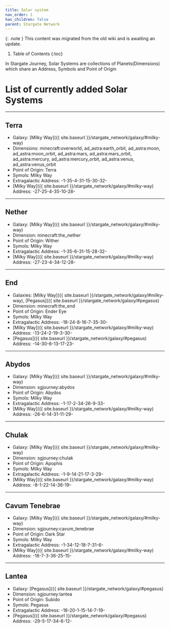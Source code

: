 ```yaml
---
title: Solar system
nav_order: 1
has_children: false
parent: Stargate Network
---
```



{: .note }
This content was migrated from the old wiki and is awaiting an update.

1. Table of Contents
{:toc}

In Stargate Journey, Solar Systems are collections of Planets(Dimensions) which share an Address, Symbols and Point of Origin

# List of currently added Solar Systems
___

## Terra
* Galaxy: [Milky Way]({{ site.baseurl }}/stargate_network/galaxy/#milky-way)
* Dimensions: minecraft:overworld, ad_astra:earth_orbit, ad_astra:moon, ad_astra:moon_orbit, ad_astra:mars, ad_astra:mars_orbit, ad_astra:mercury, ad_astra:mercury_orbit, ad_astra:venus, ad_astra:venus_orbit
* Point of Origin: Terra
* Symols: Milky Way
* Extragalactic Address: -1-35-4-31-15-30-32-
* [Milky Way]({{ site.baseurl }}/stargate_network/galaxy/#milky-way) Address: -27-25-4-35-10-28-

___

## Nether
* Galaxy: [Milky Way]({{ site.baseurl }}/stargate_network/galaxy/#milky-way)
* Dimension: minecraft:the_nether
* Point of Origin: Wither
* Symols: Milky Way
* Extragalactic Address: -1-35-6-31-15-28-32-
* [Milky Way]({{ site.baseurl }}/stargate_network/galaxy/#milky-way) Address: -27-23-4-34-12-28-

___

## End
* Galaxies: [Milky Way]({{ site.baseurl }}/stargate_network/galaxy/#milky-way), [Pegasus]({{ site.baseurl }}/stargate_network/galaxy/#pegasus)
* Dimension: minecraft:the_end
* Point of Origin: Ender Eye
* Symols: Milky Way
* Extragalactic Address: -18-24-8-16-7-35-30-
* [Milky Way]({{ site.baseurl }}/stargate_network/galaxy/#milky-way) Address: -13-24-2-19-3-30-
* [Pegasus]({{ site.baseurl }}/stargate_network/galaxy/#pegasus) Address: -14-30-6-13-17-23-

___

## Abydos
* Galaxy: [Milky Way]({{ site.baseurl }}/stargate_network/galaxy/#milky-way)
* Dimension: sgjourney:abydos
* Point of Origin: Abydos
* Symols: Milky Way
* Extragalactic Address: -1-17-2-34-26-9-33-
* [Milky Way]({{ site.baseurl }}/stargate_network/galaxy/#milky-way) Address: -26-6-14-31-11-29-

___

## Chulak
* Galaxy: [Milky Way]({{ site.baseurl }}/stargate_network/galaxy/#milky-way)
* Dimension: sgjourney:chulak
* Point of Origin: Apophis
* Symols: Milky Way
* Extragalactic Address: -1-9-14-21-17-3-29-
* [Milky Way]({{ site.baseurl }}/stargate_network/galaxy/#milky-way) Address: -8-1-22-14-36-19-

___

## Cavum Tenebrae
* Galaxy: [Milky Way]({{ site.baseurl }}/stargate_network/galaxy/#milky-way)
* Dimension: sgjourney:cavum_tenebrae
* Point of Origin: Dark Star
* Symols: Milky Way
* Extragalactic Address: -1-34-12-18-7-31-6-
* [Milky Way]({{ site.baseurl }}/stargate_network/galaxy/#milky-way) Address: -18-7-3-36-25-15-

___

## Lantea
* Galaxy: [Pegasus]({{ site.baseurl }}/stargate_network/galaxy/#pegasus)
* Dimension: sgjourney:lantea
* Point of Origin: Subido
* Symols: Pegasus
* Extragalactic Address: -18-20-1-15-14-7-19-
* [Pegasus]({{ site.baseurl }}/stargate_network/galaxy/#pegasus) Address: -29-5-17-34-6-12-